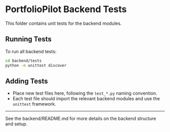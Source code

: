 # PortfolioPilot Backend Tests

This folder contains unit tests for the backend modules.

## Running Tests
To run all backend tests:

```bash
cd backend/tests
python -m unittest discover
```

## Adding Tests
- Place new test files here, following the `test_*.py` naming convention.
- Each test file should import the relevant backend modules and use the `unittest` framework.

---

See the backend/README.md for more details on the backend structure and setup.
